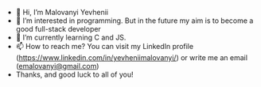 - 👋 Hi, I’m Malovanyi Yevhenii
- 👀 I’m interested in programming. But in the future my aim is to become a good full-stack developer
- 🌱 I’m currently learning C and JS.
- 📫 How to reach me? You can visit my LinkedIn profile (https://www.linkedin.com/in/yevheniimalovanyi/) or write me an email (emalovanyi@gmail.com)
- Thanks, and good luck to all of you!
